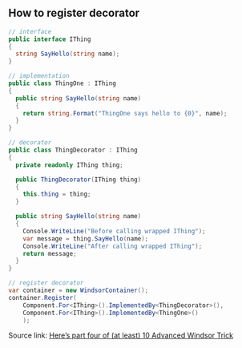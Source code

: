 ## How to register decorator

```csharp
// interface
public interface IThing
{
  string SayHello(string name);
}

// implementation
public class ThingOne : IThing
{
  public string SayHello(string name)
  {
    return string.Format("ThingOne says hello to {0}", name);
  }
}

// decorator
public class ThingDecorator : IThing
{
  private readonly IThing thing;

  public ThingDecorator(IThing thing)
  {
    this.thing = thing;
  }

  public string SayHello(string name)
  {
    Console.WriteLine("Before calling wrapped IThing");
    var message = thing.SayHello(name);
    Console.WriteLine("After calling wrapped IThing");
    return message;
  }
}

// register decorator
var container = new WindsorContainer();
container.Register(
    Component.For<IThing>().ImplementedBy<ThingDecorator>(),
    Component.For<IThing>().ImplementedBy<ThingOne>()
    );

```

Source link: [Here’s part four of (at least) 10 Advanced Windsor Trick](https://mikehadlow.blogspot.com/2010/01/10-advanced-windsor-tricks-4-how-to.html)
